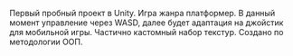 Первый пробный проект в Unity. Игра жанра платформер.
В данный момент управление через WASD, далее будет адаптация на джойстик для мобильной игры.
Частично кастомный набор текстур.
Создано по методологии ООП.
